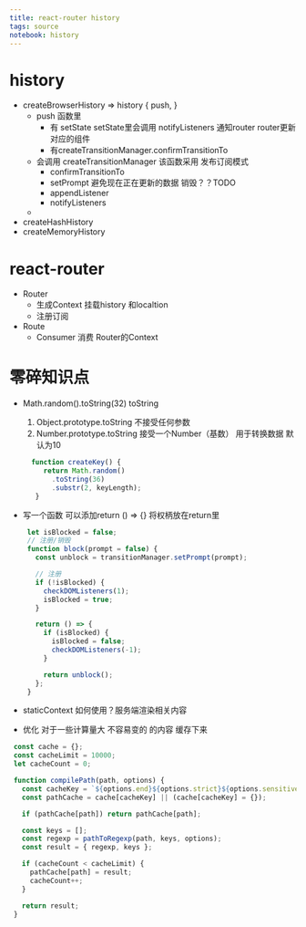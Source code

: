 ```yaml
---
title: react-router history
tags: source
notebook: history
---
```


  # history
  - createBrowserHistory => history { push,  }
    * push 函数里 
      + 有 setState setState里会调用 notifyListeners  通知router  router更新对应的组件
      + 有createTransitionManager.confirmTransitionTo
    * 会调用 createTransitionManager 该函数采用 发布订阅模式
      + confirmTransitionTo
      + setPrompt  避免现在正在更新的数据 销毁？？TODO
      + appendListener
      + notifyListeners
    * 
  - createHashHistory
  - createMemoryHistory

  # react-router
  - Router
    * 生成Context 挂载history 和localtion
    * 注册订阅 
  - Route
    * Consumer 消费 Router的Context
  # 零碎知识点
   - Math.random().toString(32)  toString  
     1. Object.prototype.toString  不接受任何参数
     2. Number.prototype.toString 接受一个Number（基数） 用于转换数据 默认为10
     ```js
       function createKey() {
          return Math.random()
            .toString(36)
            .substr(2, keyLength);
        }
     ```
   - 写一个函数  可以添加return () => {} 将权柄放在return里
     ```js
      let isBlocked = false;
      // 注册/销毁
      function block(prompt = false) {
        const unblock = transitionManager.setPrompt(prompt);

        // 注册
        if (!isBlocked) {
          checkDOMListeners(1);
          isBlocked = true;
        }

        return () => {
          if (isBlocked) {
            isBlocked = false;
            checkDOMListeners(-1);
          }

          return unblock();
        };
      }
     ```




   - staticContext 如何使用？服务端渲染相关内容
   - 优化 对于一些计算量大 不容易变的 的内容 缓存下来
   ```js
    const cache = {};
    const cacheLimit = 10000;
    let cacheCount = 0;

    function compilePath(path, options) {
      const cacheKey = `${options.end}${options.strict}${options.sensitive}`;
      const pathCache = cache[cacheKey] || (cache[cacheKey] = {});

      if (pathCache[path]) return pathCache[path];

      const keys = [];
      const regexp = pathToRegexp(path, keys, options);
      const result = { regexp, keys };

      if (cacheCount < cacheLimit) {
        pathCache[path] = result;
        cacheCount++;
      }

      return result;
    }
   ```

